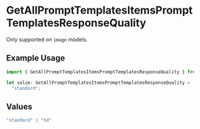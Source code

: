 # GetAllPromptTemplatesItemsPromptTemplatesResponseQuality

Only supported on `image` models.

## Example Usage

```typescript
import { GetAllPromptTemplatesItemsPromptTemplatesResponseQuality } from "orq-poc-typescript-multi-env-version/models/operations";

let value: GetAllPromptTemplatesItemsPromptTemplatesResponseQuality =
  "standard";
```

## Values

```typescript
"standard" | "hd"
```
